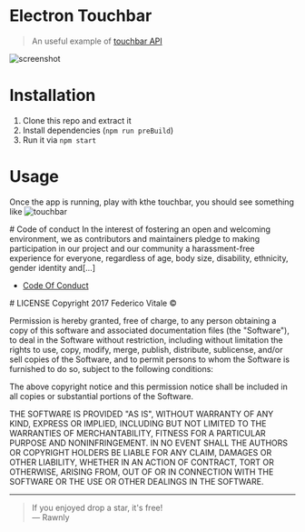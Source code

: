 # Electron Touchbar
> An useful example of [touchbar API](https://electron.atom.io/docs/api/touch-bar/)

![screenshot](https://user-images.githubusercontent.com/16429579/31844034-9ad80d94-b5f6-11e7-80ea-a59307034882.png)

# Installation
1. Clone this repo and extract it
2. Install dependencies (`npm run preBuild`)
3. Run it via `npm start`

# Usage
Once the app is running, play with kthe touchbar, you should see something like
![touchbar](https://user-images.githubusercontent.com/16429579/31844025-8f63b29c-b5f6-11e7-9d32-c6dbe38013cf.png)

# Code of conduct
In the interest of fostering an open and welcoming environment, we as
contributors and maintainers pledge to making participation in our project and
our community a harassment-free experience for everyone, regardless of age, body
size, disability, ethnicity, gender identity and[...] 

- [Code Of Conduct](code-of-conduct.md)

# LICENSE
Copyright 2017 Federico Vitale &copy;

Permission is hereby granted, free of charge, to any person obtaining a copy of this software and associated documentation files (the "Software"), to deal in the Software without restriction, including without limitation the rights to use, copy, modify, merge, publish, distribute, sublicense, and/or sell copies of the Software, and to permit persons to whom the Software is furnished to do so, subject to the following conditions:

The above copyright notice and this permission notice shall be included in all copies or substantial portions of the Software.

THE SOFTWARE IS PROVIDED "AS IS", WITHOUT WARRANTY OF ANY KIND, EXPRESS OR IMPLIED, INCLUDING BUT NOT LIMITED TO THE WARRANTIES OF MERCHANTABILITY, FITNESS FOR A PARTICULAR PURPOSE AND NONINFRINGEMENT. IN NO EVENT SHALL THE AUTHORS OR COPYRIGHT HOLDERS BE LIABLE FOR ANY CLAIM, DAMAGES OR OTHER LIABILITY, WHETHER IN AN ACTION OF CONTRACT, TORT OR OTHERWISE, ARISING FROM, OUT OF OR IN CONNECTION WITH THE SOFTWARE OR THE USE OR OTHER DEALINGS IN THE SOFTWARE.

---

> If you enjoyed drop a star, it's free! <br>
> &mdash; Rawnly